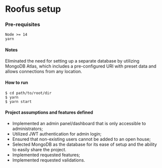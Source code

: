 # Roofus setup

### Pre-requisites

    Node >= 14
    yarn

#### Notes

Eliminated the need for setting up a separate database by utilizing MongoDB Atlas, which includes a pre-configured URI with preset data and allows connections from any location.

#### How to run

    $ cd path/to/root/dir
    $ yarn
    $ yarn start

#### Project assumptions and features defined

- Implemented an admin panel/dashboard that is only accessible to administrators;
- Utilized JWT authentication for admin login;
- Ensured that non-existing users cannot be added to an open house;
- Selected MongoDB as the database for its ease of setup and the ability to easily share the project.
- Implemented requested features;
- Implemented requested validations.
